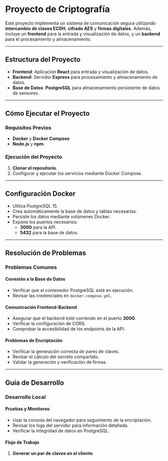 # **Proyecto de Criptografía**

Este proyecto implementa un sistema de comunicación segura utilizando **intercambio de claves ECDH**, **cifrado AES** y **firmas digitales**. Además, incluye un **frontend** para la entrada y visualización de datos, y un **backend** para el procesamiento y almacenamiento.

---

## **Estructura del Proyecto**

- **Frontend**: Aplicación **React** para entrada y visualización de datos.
- **Backend**: Servidor **Express** para procesamiento y almacenamiento de datos.
- **Base de Datos**: **PostgreSQL** para almacenamiento persistente de datos de sensores.

---

## **Cómo Ejecutar el Proyecto**

### **Requisitos Previos**

- **Docker** y **Docker Compose**
- **Node.js** y **npm**

### **Ejecución del Proyecto**

1. **Clonar el repositorio**.
2. Configurar y ejecutar los servicios mediante Docker Compose.

---

## **Configuración Docker**

- Utiliza PostgreSQL 15.
- Crea automáticamente la base de datos y tablas necesarias.
- Persiste los datos mediante volúmenes Docker.
- Expone los puertos necesarios:
  - **3000** para la API.
  - **5432** para la base de datos.

---

## **Resolución de Problemas**

### **Problemas Comunes**

#### **Conexión a la Base de Datos**
- Verificar que el contenedor PostgreSQL esté en ejecución.
- Revisar las credenciales en `docker-compose.yml`.

#### **Comunicación Frontend-Backend**
- Asegurar que el backend esté corriendo en el puerto **3000**.
- Verificar la configuración de CORS.
- Comprobar la accesibilidad de los endpoints de la API.

#### **Problemas de Encriptación**
- Verificar la generación correcta de pares de claves.
- Revisar el cálculo del secreto compartido.
- Validar la generación y verificación de firmas.

---

## **Guía de Desarrollo**

### **Desarrollo Local**

#### **Pruebas y Monitoreo**
- Usar la consola del navegador para seguimiento de la encriptación.
- Revisar los logs del servidor para información detallada.
- Verificar la integridad de datos en PostgreSQL.

#### **Flujo de Trabajo**
1. **Generar un par de claves en el cliente**.

   